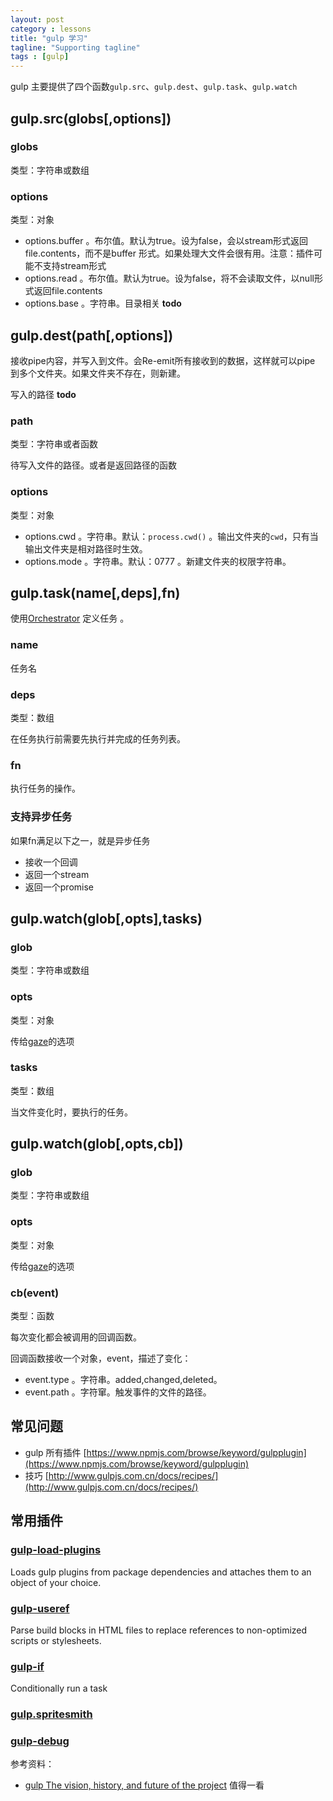 ```yaml
---
layout: post
category : lessons
title: "gulp 学习"
tagline: "Supporting tagline"
tags : [gulp]
---
```


gulp 主要提供了四个函数`gulp.src`、`gulp.dest`、`gulp.task`、`gulp.watch`

## gulp.src(globs[,options])

### globs 
类型：字符串或数组

### options
类型：对象

- options.buffer 。布尔值。默认为true。设为false，会以stream形式返回file.contents，而不是buffer 形式。如果处理大文件会很有用。注意：插件可能不支持stream形式
- options.read 。布尔值。默认为true。设为false，将不会读取文件，以null形式返回file.contents
- options.base 。字符串。目录相关  **todo**

## gulp.dest(path[,options])

接收pipe内容，并写入到文件。会Re-emit所有接收到的数据，这样就可以pipe 到多个文件夹。如果文件夹不存在，则新建。

写入的路径 **todo**

### path
类型：字符串或者函数

待写入文件的路径。或者是返回路径的函数

### options
类型：对象

- options.cwd 。字符串。默认：`process.cwd()` 。输出文件夹的`cwd`，只有当输出文件夹是相对路径时生效。
- options.mode 。字符串。默认：0777 。新建文件夹的权限字符串。

## gulp.task(name[,deps],fn)

使用[Orchestrator](https://github.com/orchestrator/orchestrator) 定义任务 。

### name

任务名

### deps

类型：数组

在任务执行前需要先执行并完成的任务列表。

### fn

执行任务的操作。

### 支持异步任务

如果fn满足以下之一，就是异步任务

- 接收一个回调
- 返回一个stream
- 返回一个promise
## gulp.watch(glob[,opts],tasks)

### glob 
类型：字符串或数组

### opts
类型：对象

传给[gaze](https://github.com/shama/gaze)的选项

### tasks
类型：数组

当文件变化时，要执行的任务。
## gulp.watch(glob[,opts,cb])

### glob
类型：字符串或数组

### opts
类型：对象

传给[gaze](https://github.com/shama/gaze)的选项

### cb(event)
类型：函数

每次变化都会被调用的回调函数。

回调函数接收一个对象，event，描述了变化：

- event.type 。字符串。added,changed,deleted。
- event.path 。字符窜。触发事件的文件的路径。


## 常见问题
- gulp 所有插件 [https://www.npmjs.com/browse/keyword/gulpplugin](https://www.npmjs.com/browse/keyword/gulpplugin)
- 技巧 [http://www.gulpjs.com.cn/docs/recipes/](http://www.gulpjs.com.cn/docs/recipes/)


## 常用插件

### [gulp-load-plugins](https://github.com/jackfranklin/gulp-load-plugins)

Loads gulp plugins from package dependencies and attaches them to an object of your choice.

### [gulp-useref](https://www.npmjs.com/package/gulp-useref)

Parse build blocks in HTML files to replace references to non-optimized scripts or stylesheets.

### [gulp-if](https://github.com/robrich/gulp-if)

Conditionally run a task

### [gulp.spritesmith](https://github.com/twolfson/gulp.spritesmith)

### [gulp-debug](https://github.com/sindresorhus/gulp-debug)

参考资料：

- [gulp The vision, history, and future of the project](https://medium.com/@contrahacks/gulp-3828e8126466#.irdlcwnm3) 值得一看


